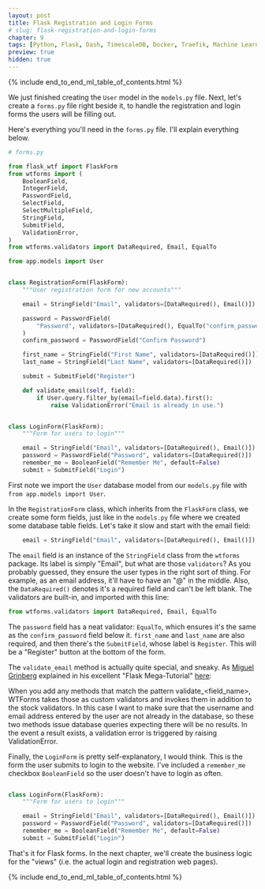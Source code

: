 ```yaml
---
layout: post
title: Flask Registration and Login Forms
# slug: flask-registration-and-login-forms
chapter: 9
tags: [Python, Flask, Dash, TimescaleDB, Docker, Traefik, Machine Learning]
preview: true
hidden: true
---
```


{% include end_to_end_ml_table_of_contents.html %}


We just finished creating the `User` model in the `models.py` file. Next, let's create a `forms.py` file right beside it, to handle the registration and login forms the users will be filling out.

Here's everything you'll need in the `forms.py` file. I'll explain everything below.

```python
# forms.py

from flask_wtf import FlaskForm
from wtforms import (
    BooleanField,
    IntegerField,
    PasswordField,
    SelectField,
    SelectMultipleField,
    StringField,
    SubmitField,
    ValidationError,
)
from wtforms.validators import DataRequired, Email, EqualTo

from app.models import User


class RegistrationForm(FlaskForm):
    """User registration form for new accounts"""

    email = StringField("Email", validators=[DataRequired(), Email()])

    password = PasswordField(
        "Password", validators=[DataRequired(), EqualTo("confirm_password")]
    )
    confirm_password = PasswordField("Confirm Password")

    first_name = StringField("First Name", validators=[DataRequired()])
    last_name = StringField("Last Name", validators=[DataRequired()])

    submit = SubmitField("Register")

    def validate_email(self, field):
        if User.query.filter_by(email=field.data).first():
            raise ValidationError("Email is already in use.")


class LoginForm(FlaskForm):
    """Form for users to login"""

    email = StringField("Email", validators=[DataRequired(), Email()])
    password = PasswordField("Password", validators=[DataRequired()])
    remember_me = BooleanField("Remember Me", default=False)
    submit = SubmitField("Login")

```

First note we import the `User` database model from our `models.py` file with `from app.models import User`.

In the `RegistrationForm` class, which inherits from the `FlaskForm` class, we create some form fields, just like in the `models.py` file where we created some database table fields. Let's take it slow and start with the email field:
```python
    email = StringField("Email", validators=[DataRequired(), Email()])
```

The `email` field is an instance of the `StringField` class from the `wtforms` package. Its label is simply "Email", but what are those `validators`? As you probably guessed, they ensure the user types in the right sort of thing. For example, as an email address, it'll have to have an "@" in the middle. Also, the `DataRequired()` denotes it's a required field and can't be left blank. The validators are built-in, and imported with this line:
```python
from wtforms.validators import DataRequired, Email, EqualTo
```

The `password` field has a neat validator: `EqualTo`, which ensures it's the same as the `confirm_password` field below it. `first_name` and `last_name` are also required, and then there's the `SubmitField`, whose label is `Register`. This will be a "Register" button at the bottom of the form. 

The `validate_email` method is actually quite special, and sneaky. As [Miguel Grinberg](https://blog.miguelgrinberg.com/) explained in his excellent "Flask Mega-Tutorial" [here](https://blog.miguelgrinberg.com/post/the-flask-mega-tutorial-part-v-user-logins/page/5):

When you add any methods that match the pattern validate_<field_name>, WTForms takes those as custom validators and invokes them in addition to the stock validators. In this case I want to make sure that the username and email address entered by the user are not already in the database, so these two methods issue database queries expecting there will be no results. In the event a result exists, a validation error is triggered by raising ValidationError. 

Finally, the `LoginForm` is pretty self-explanatory, I would think. This is the form the user submits to login to the website. I've included a `remember_me` checkbox `BooleanField` so the user doesn't have to login as often.

```python

class LoginForm(FlaskForm):
    """Form for users to login"""

    email = StringField("Email", validators=[DataRequired(), Email()])
    password = PasswordField("Password", validators=[DataRequired()])
    remember_me = BooleanField("Remember Me", default=False)
    submit = SubmitField("Login")
```

That's it for Flask forms. In the next chapter, we'll create the business logic for the "views" (i.e. the actual login and registration web pages).


{% include end_to_end_ml_table_of_contents.html %}
